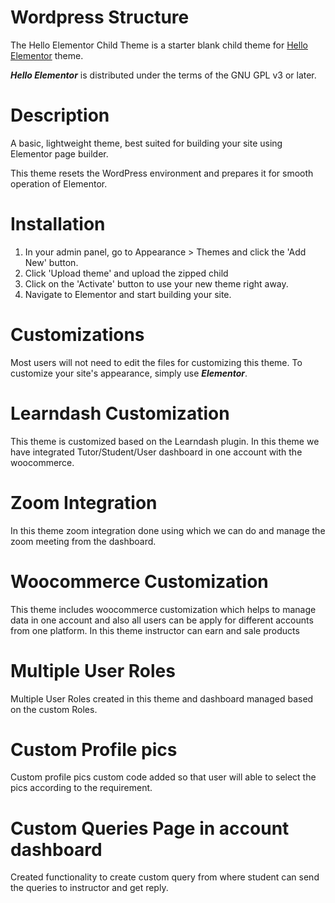 # Wordpress Structure

The Hello Elementor Child Theme is a starter blank child theme for [Hello Elementor](https://wordpress.org/themes/hello-elementor/) theme.

***Hello Elementor*** is distributed under the terms of the GNU GPL v3 or later.

# Description

A basic, lightweight theme, best suited for building your site using Elementor page builder.

This theme resets the WordPress environment and prepares it for smooth operation of Elementor.

# Installation

1. In your admin panel, go to Appearance > Themes and click the 'Add New' button.
2. Click 'Upload theme' and upload the zipped child
3. Click on the 'Activate' button to use your new theme right away.
4. Navigate to Elementor and start building your site.

# Customizations

Most users will not need to edit the files for customizing this theme.
To customize your site's appearance, simply use ***Elementor***.

# Learndash Customization

This theme is customized based on the Learndash plugin. In this theme we have integrated Tutor/Student/User dashboard in one account with the woocommerce. 

# Zoom Integration

In this theme zoom integration done using which we can do and manage the zoom meeting from the dashboard.


# Woocommerce Customization

This theme includes woocommerce customization which helps to manage data in one account and also all users can be apply for different accounts from one platform. In this theme instructor can earn and sale products

# Multiple User Roles

Multiple User Roles created in this theme and dashboard managed based on the custom Roles.

# Custom Profile pics

Custom profile pics custom code added so that user will able to select the pics according to the requirement.

# Custom Queries Page in account dashboard

Created functionality to create custom query from where student can send the queries to instructor and get reply.